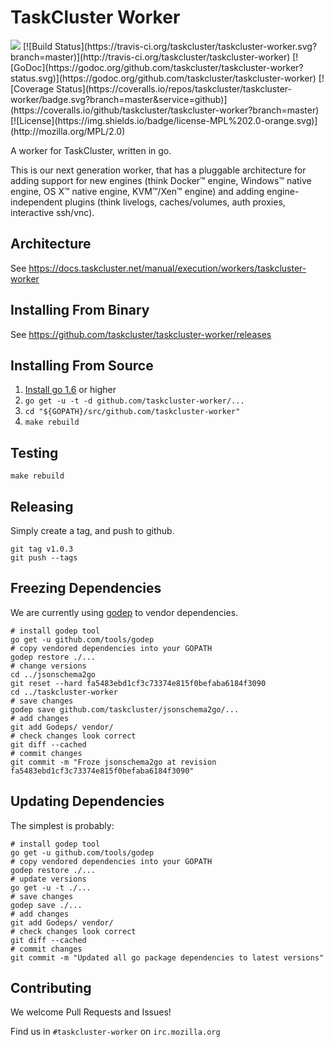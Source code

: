 TaskCluster Worker
==================

<img src="https://tools.taskcluster.net/lib/assets/taskcluster-120.png" />
[![Build Status](https://travis-ci.org/taskcluster/taskcluster-worker.svg?branch=master)](http://travis-ci.org/taskcluster/taskcluster-worker)
[![GoDoc](https://godoc.org/github.com/taskcluster/taskcluster-worker?status.svg)](https://godoc.org/github.com/taskcluster/taskcluster-worker)
[![Coverage Status](https://coveralls.io/repos/taskcluster/taskcluster-worker/badge.svg?branch=master&service=github)](https://coveralls.io/github/taskcluster/taskcluster-worker?branch=master)
[![License](https://img.shields.io/badge/license-MPL%202.0-orange.svg)](http://mozilla.org/MPL/2.0)

A worker for TaskCluster, written in go.

This is our next generation worker, that has a pluggable architecture for
adding support for new engines (think Docker™ engine, Windows™ native engine,
OS X™ native engine, KVM™/Xen™ engine) and adding engine-independent plugins
(think livelogs, caches/volumes, auth proxies, interactive ssh/vnc).

Architecture
------------

See https://docs.taskcluster.net/manual/execution/workers/taskcluster-worker

Installing From Binary
----------------------

See https://github.com/taskcluster/taskcluster-worker/releases

Installing From Source
----------------------

1) [Install go 1.6](https://golang.org/doc/install) or higher
2) `go get -u -t -d github.com/taskcluster-worker/...`
3) `cd "${GOPATH}/src/github.com/taskcluster-worker"`
4) `make rebuild`

Testing
-------

```
make rebuild
```

Releasing
---------

Simply create a tag, and push to github.

```
git tag v1.0.3
git push --tags
```

Freezing Dependencies
---------------------

We are currently using [godep](https://github.com/tools/godep) to vendor dependencies.

```
# install godep tool
go get -u github.com/tools/godep
# copy vendored dependencies into your GOPATH
godep restore ./...
# change versions
cd ../jsonschema2go
git reset --hard fa5483ebd1cf3c73374e815f0befaba6184f3090
cd ../taskcluster-worker
# save changes
godep save github.com/taskcluster/jsonschema2go/...
# add changes
git add Godeps/ vendor/
# check changes look correct
git diff --cached
# commit changes
git commit -m "Froze jsonschema2go at revision fa5483ebd1cf3c73374e815f0befaba6184f3090"
```

Updating Dependencies
---------------------

The simplest is probably:

```
# install godep tool
go get -u github.com/tools/godep
# copy vendored dependencies into your GOPATH
godep restore ./...
# update versions
go get -u -t ./...
# save changes
godep save ./...
# add changes
git add Godeps/ vendor/
# check changes look correct
git diff --cached
# commit changes
git commit -m "Updated all go package dependencies to latest versions"
```

Contributing
------------

We welcome Pull Requests and Issues!

Find us in `#taskcluster-worker` on `irc.mozilla.org`
